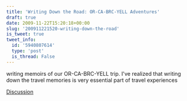 ```yaml
---
title: 'Writing Down the Road: OR-CA-BRC-YELL Adventures'
draft: true
date: 2009-11-22T15:20:18+00:00
slug: '200911221520-writing-down-the-road'
is_tweet: true
tweet_info:
  id: '5940807614'
  type: 'post'
  is_thread: False
---
```




writing memoirs of our OR-CA-BRC-YELL trip. I've realized that writing down the travel memories is very essential part of travel experiences

[Discussion](https://x.com/sytelus/status/5940807614)
